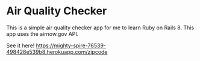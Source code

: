 # Air Quality Checker

This is a simple air quality checker app for me to learn Ruby on Rails 8. This app uses the airnow.gov API. 

See it here! https://mighty-spire-76539-498428e539b8.herokuapp.com/zipcode

